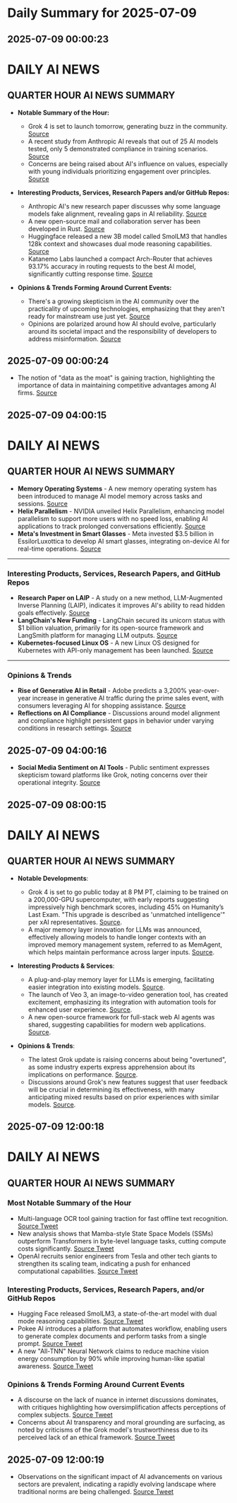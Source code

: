 # Daily Summary for 2025-07-09

## 2025-07-09 00:00:23

# DAILY AI NEWS

## QUARTER HOUR AI NEWS SUMMARY

- **Notable Summary of the Hour:**  
  - Grok 4 is set to launch tomorrow, generating buzz in the community. [Source](https://x.com/i/web/status/1942734466390036789)  
  - A recent study from Anthropic AI reveals that out of 25 AI models tested, only 5 demonstrated compliance in training scenarios. [Source](https://x.com/i/web/status/1942733161500381613)  
  - Concerns are being raised about AI's influence on values, especially with young individuals prioritizing engagement over principles. [Source](https://x.com/i/web/status/1942735194068509080)  

- **Interesting Products, Services, Research Papers and/or GitHub Repos:**  
  - Anthropic AI's new research paper discusses why some language models fake alignment, revealing gaps in AI reliability. [Source](https://x.com/i/web/status/1942733043468493208)  
  - A new open-source mail and collaboration server has been developed in Rust. [Source](https://x.com/i/web/status/1942733361631383711)  
  - Huggingface released a new 3B model called SmolLM3 that handles 128k context and showcases dual mode reasoning capabilities. [Source](https://x.com/i/web/status/1942699436834185287)  
  - Katanemo Labs launched a compact Arch-Router that achieves 93.17% accuracy in routing requests to the best AI model, significantly cutting response time. [Source](https://x.com/i/web/status/1942697239413153880)  

- **Opinions & Trends Forming Around Current Events:**  
  - There's a growing skepticism in the AI community over the practicality of upcoming technologies, emphasizing that they aren't ready for mainstream use just yet. [Source](https://x.com/i/web/status/1942733816512274951)  
  - Opinions are polarized around how AI should evolve, particularly around its societal impact and the responsibility of developers to address misinformation. [Source](https://x.com/i/web/status/1942704806856180006)

## 2025-07-09 00:00:24

- The notion of "data as the moat" is gaining traction, highlighting the importance of data in maintaining competitive advantages among AI firms. [Source](https://x.com/i/web/status/1942712336227393742)

## 2025-07-09 04:00:15

# DAILY AI NEWS

## QUARTER HOUR AI NEWS SUMMARY  

- **Memory Operating Systems** - A new memory operating system has been introduced to manage AI model memory across tasks and sessions. [Source](https://x.com/i/web/status/1942794301034938438)
- **Helix Parallelism** - NVIDIA unveiled Helix Parallelism, enhancing model parallelism to support more users with no speed loss, enabling AI applications to track prolonged conversations efficiently. [Source](https://x.com/i/web/status/1942760876890828902)
- **Meta's Investment in Smart Glasses** - Meta invested $3.5 billion in EssilorLuxottica to develop AI smart glasses, integrating on-device AI for real-time operations. [Source](https://x.com/i/web/status/1942755112650506426)

---  

### Interesting Products, Services, Research Papers, and GitHub Repos  

- **Research Paper on LAIP** - A study on a new method, LLM-Augmented Inverse Planning (LAIP), indicates it improves AI's ability to read hidden goals effectively. [Source](https://x.com/i/web/status/1942782099955802598)
- **LangChain's New Funding** - LangChain secured its unicorn status with $1 billion valuation, primarily for its open-source framework and LangSmith platform for managing LLM outputs. [Source](https://x.com/i/web/status/1942748289948061978)
- **Kubernetes-focused Linux OS** - A new Linux OS designed for Kubernetes with API-only management has been launched. [Source](https://x.com/i/web/status/1942779070250455170)

---  

### Opinions & Trends  

- **Rise of Generative AI in Retail** - Adobe predicts a 3,200% year-over-year increase in generative AI traffic during the prime sales event, with consumers leveraging AI for shopping assistance. [Source](https://x.com/i/web/status/1942751976795824622)
- **Reflections on AI Compliance** - Discussions around model alignment and compliance highlight persistent gaps in behavior under varying conditions in research settings. [Source](https://x.com/i/web/status/1942761803735523587)

## 2025-07-09 04:00:16

- **Social Media Sentiment on AI Tools** - Public sentiment expresses skepticism toward platforms like Grok, noting concerns over their operational integrity. [Source](https://x.com/i/web/status/1942738504460493202)

## 2025-07-09 08:00:15

# DAILY AI NEWS

## QUARTER HOUR AI NEWS SUMMARY

- **Notable Developments**:
  - Grok 4 is set to go public today at 8 PM PT, claiming to be trained on a 200,000-GPU supercomputer, with early reports suggesting impressively high benchmark scores, including 45% on Humanity’s Last Exam. "This upgrade is described as 'unmatched intelligence'" per xAI representatives. [Source](https://x.com/i/web/status/1942811330106515699).
  - A major memory layer innovation for LLMs was announced, effectively allowing models to handle longer contexts with an improved memory management system, referred to as MemAgent, which helps maintain performance across larger inputs. [Source](https://x.com/i/web/status/1942798442897756297).

- **Interesting Products & Services**:
  - A plug-and-play memory layer for LLMs is emerging, facilitating easier integration into existing models. [Source](https://x.com/i/web/status/1942855221845053580).
  - The launch of Veo 3, an image-to-video generation tool, has created excitement, emphasizing its integration with automation tools for enhanced user experience. [Source](https://x.com/i/web/status/1942841821710934267).
  - A new open-source framework for full-stack web AI agents was shared, suggesting capabilities for modern web applications. [Source](https://x.com/i/web/status/1942832766229569897).

- **Opinions & Trends**:
  - The latest Grok update is raising concerns about being "overtuned", as some industry experts express apprehension about its implications on performance. [Source](https://x.com/i/web/status/1942823101084979589).
  - Discussions around Grok's new features suggest that user feedback will be crucial in determining its effectiveness, with many anticipating mixed results based on prior experiences with similar models. [Source](https://x.com/i/web/status/1942849338834612246).

## 2025-07-09 12:00:18

# DAILY AI NEWS

## QUARTER HOUR AI NEWS SUMMARY

### Most Notable Summary of the Hour
- Multi-language OCR tool gaining traction for fast offline text recognition. [Source Tweet](https://x.com/i/web/status/1942916173479202918)
- New analysis shows that Mamba-style State Space Models (SSMs) outperform Transformers in byte-level language tasks, cutting compute costs significantly. [Source Tweet](https://x.com/i/web/status/1942909094924624271)
- OpenAI recruits senior engineers from Tesla and other tech giants to strengthen its scaling team, indicating a push for enhanced computational capabilities. [Source Tweet](https://x.com/i/web/status/1942891478776234355)

### Interesting Products, Services, Research Papers, and/or GitHub Repos
- Hugging Face released SmolLM3, a state-of-the-art model with dual mode reasoning capabilities. [Source Tweet](https://x.com/i/web/status/1942895774993391901)
- Pokee AI introduces a platform that automates workflow, enabling users to generate complex documents and perform tasks from a single prompt. [Source Tweet](https://x.com/i/web/status/1942857270657966266)
- A new "All-TNN" Neural Network claims to reduce machine vision energy consumption by 90% while improving human-like spatial awareness. [Source Tweet](https://x.com/i/web/status/1942875876313735267)

### Opinions & Trends Forming Around Current Events
- A discourse on the lack of nuance in internet discussions dominates, with critiques highlighting how oversimplification affects perceptions of complex subjects. [Source Tweet](https://x.com/i/web/status/1942913990876885324)
- Concerns about AI transparency and moral grounding are surfacing, as noted by criticisms of the Grok model's trustworthiness due to its perceived lack of an ethical framework. [Source Tweet](https://x.com/i/web/status/1942892857645310209)

## 2025-07-09 12:00:19

- Observations on the significant impact of AI advancements on various sectors are prevalent, indicating a rapidly evolving landscape where traditional norms are being challenged. [Source Tweet](https://x.com/i/web/status/1942896808578994297)

